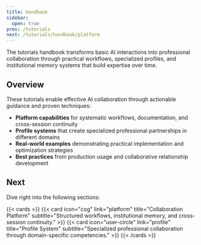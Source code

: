 ```yaml
---
title: Handbook
sidebar:
  open: true
prev: /tutorials
next: /tutorials/handbook/platform
---
```


The tutorials handbook transforms basic AI interactions into professional collaboration through practical workflows, specialized profiles, and institutional memory systems that build expertise over time.

<!--more-->

## Overview

These tutorials enable effective AI collaboration through actionable guidance and proven techniques:

- **Platform capabilities** for systematic workflows, documentation, and cross-session continuity
- **Profile systems** that create specialized professional partnerships in different domains
- **Real-world examples** demonstrating practical implementation and optimization strategies
- **Best practices** from production usage and collaborative relationship development

## Next

Dive right into the following sections:

{{< cards >}}
  {{< card icon="cog" link="platform" title="Collaboration Platform" subtitle="Structured workflows, institutional memory, and cross-session continuity." >}}
  {{< card icon="user-circle" link="profile" title="Profile System" subtitle="Specialized professional collaboration through domain-specific competencies." >}}
{{< /cards >}}
